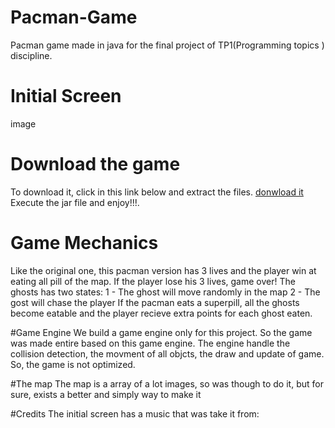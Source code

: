 # Pacman-Game
 Pacman game made in java for the final project of TP1(Programming topics ) discipline.
 
 # Initial Screen
 image
 

# Download the game
To download it, click in this link below and extract the files.
[donwload it](https://github.com/zeroCass/Pacman-Game/releases/download/v1.10.1/Pacman.Game.rar)
Execute the jar file and enjoy!!!.
 
 
 
 # Game Mechanics
 Like the original one, this pacman version has 3 lives and the player win at eating all pill of the map. If the player lose his 3 lives, game over!
 The ghosts has two states:
 1 - The ghost will move randomly in the map
 2 - The gost will chase the player
 If the pacman eats a superpill, all the ghosts become eatable and the player recieve extra points for each ghost eaten.
 

 
#Game Engine 
 We build a game engine only for this project. So the game was made entire based on this game engine.
 The engine handle the collision detection, the movment of all objcts, the draw and update of game.
 So, the game is not optimized.
 
 #The map
 The map is a array of a lot images, so was though to do it, but for sure, exists a better and simply way to make it
 
 #Credits
 The initial screen has a music that was take it from:
 

